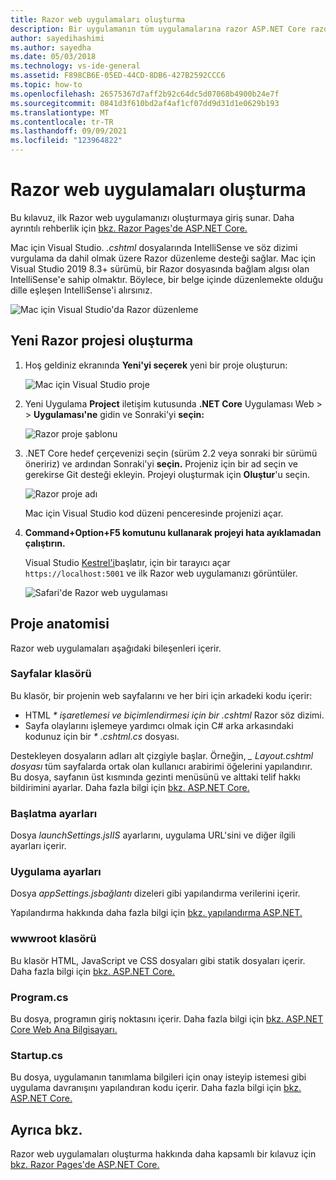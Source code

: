 ```yaml
---
title: Razor web uygulamaları oluşturma
description: Bir uygulamanın tüm uygulamalarına razor ASP.NET Core razor desteği hakkında Mac için Visual Studio.
author: sayedihashimi
ms.author: sayedha
ms.date: 05/03/2018
ms.technology: vs-ide-general
ms.assetid: F898CB6E-05ED-44CD-8DB6-427B2592CCC6
ms.topic: how-to
ms.openlocfilehash: 26575367d7aff2b92c64dc5d07068b4900b24e7f
ms.sourcegitcommit: 0841d3f610bd2af4af1cf07dd9d31d1e0629b193
ms.translationtype: MT
ms.contentlocale: tr-TR
ms.lasthandoff: 09/09/2021
ms.locfileid: "123964822"
---
```

# <a name="create-razor-web-apps"></a>Razor web uygulamaları oluşturma

Bu kılavuz, ilk Razor web uygulamanızı oluşturmaya giriş sunar. Daha ayrıntılı rehberlik için [bkz. Razor Pages'de ASP.NET Core.](/aspnet/core/razor-pages/index)

Mac için Visual Studio. *.cshtml* dosyalarında IntelliSense ve söz dizimi vurgulama da dahil olmak üzere Razor düzenleme desteği sağlar. Mac için Visual Studio 2019 8.3+ sürümü, bir Razor dosyasında bağlam algısı olan IntelliSense'e sahip olmaktır. Böylece, bir belge içinde düzenlemekte olduğu dille eşleşen IntelliSense'i alırsınız.

![Mac için Visual Studio'da Razor düzenleme](media/razor-2019.png)

## <a name="creating-a-new-razor-project"></a>Yeni Razor projesi oluşturma

1. Hoş geldiniz ekranında **Yeni'yi seçerek** yeni bir proje oluşturun:

   ![Mac için Visual Studio proje](media/razor-new.png)
1. Yeni Uygulama **Project** iletişim kutusunda **.NET Core** Uygulaması Web  >    >  **Uygulaması'ne** gidin ve Sonraki'yi **seçin:**

   ![Razor proje şablonu](media/razor-new-project1.png)
1. .NET Core hedef çerçevenizi seçin (sürüm 2.2 veya sonraki bir sürümü öneririz) ve ardından Sonraki'yi **seçin.** Projeniz için bir ad seçin ve gerekirse Git desteği ekleyin. Projeyi oluşturmak için **Oluştur**'u seçin.

   ![Razor proje adı](media/razor-new-project2.png)

   Mac için Visual Studio kod düzeni penceresinde projenizi açar.
1. **Command+Option+F5 komutunu kullanarak projeyi hata ayıklamadan çalıştırın.**

   Visual Studio [Kestrel'i](/aspnet/core/fundamentals/servers/kestrel)başlatır, için bir tarayıcı açar `https://localhost:5001` ve ilk Razor web uygulamanızı görüntüler.

   ![Safari'de Razor web uygulaması](media/razor-webapp.png)

## <a name="project-anatomy"></a>Proje anatomisi

Razor web uygulamaları aşağıdaki bileşenleri içerir.

### <a name="pages-folder"></a>Sayfalar klasörü

Bu klasör, bir projenin web sayfalarını ve her biri için arkadeki kodu içerir:
- HTML *\* işaretlemesi ve biçimlendirmesi için bir .cshtml* Razor söz dizimi.
- Sayfa olaylarını işlemeye yardımcı olmak için C# arka arkasındaki kodunuz için bir *\* .cshtml.cs* dosyası.

Destekleyen dosyaların adları alt çizgiyle başlar. Örneğin, *\_ Layout.cshtml dosyası* tüm sayfalarda ortak olan kullanıcı arabirimi öğelerini yapılandırır. Bu dosya, sayfanın üst kısmında gezinti menüsünü ve alttaki telif hakkı bildirimini ayarlar. Daha fazla bilgi için [bkz. ASP.NET Core.](/aspnet/core/mvc/views/layout)

### <a name="launch-settings"></a>Başlatma ayarları

Dosya *launchSettings.jsIIS* ayarlarını, uygulama URL'sini ve diğer ilgili ayarları içerir.

### <a name="app-settings"></a>Uygulama ayarları

Dosya *appSettings.jsbağlantı* dizeleri gibi yapılandırma verilerini içerir.

Yapılandırma hakkında daha fazla bilgi için [bkz. yapılandırma ASP.NET.](/aspnet/core/fundamentals/configuration/index)

### <a name="wwwroot-folder"></a>wwwroot klasörü

Bu klasör HTML, JavaScript ve CSS dosyaları gibi statik dosyaları içerir. Daha fazla bilgi için [bkz. ASP.NET Core.](/aspnet/core/fundamentals/static-files)

### <a name="programcs"></a>Program.cs

Bu dosya, programın giriş noktasını içerir. Daha fazla bilgi için [bkz. ASP.NET Core Web Ana Bilgisayarı.](/aspnet/core/fundamentals/host/web-host)

### <a name="startupcs"></a>Startup.cs

Bu dosya, uygulamanın tanımlama bilgileri için onay isteyip istemesi gibi uygulama davranışını yapılandıran kodu içerir. Daha fazla bilgi için [bkz. ASP.NET Core.](/aspnet/core/fundamentals/startup)

## <a name="see-also"></a>Ayrıca bkz.

Razor web uygulamaları oluşturma hakkında daha kapsamlı bir kılavuz için [bkz. Razor Pages'de ASP.NET Core.](/aspnet/core/razor-pages/index)
